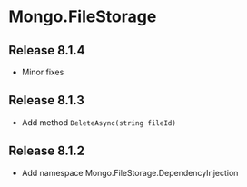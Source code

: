 # Mongo.FileStorage

## Release 8.1.4

- Minor fixes

## Release 8.1.3

- Add method `DeleteAsync(string fileId)`

## Release 8.1.2

- Add namespace Mongo.FileStorage.DependencyInjection

